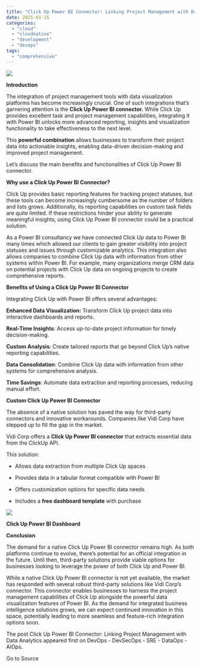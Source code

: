 ```yaml
---
title: "Click Up Power BI Connector: Linking Project Management with Data Analytics"
date: 2025-01-15
categories: 
  - "cloud"
  - "cloudnative"
  - "development"
  - "devops"
tags: 
  - "comprehensive"
---
```


![](https://www.bestdevops.com/wp-content/uploads/2025/01/image-11-1024x564.png)

**Introduction**

The integration of project management tools with data visualization platforms has become increasingly crucial. One of such integrations that’s garnering attention is the **Click Up Power BI connector.** While Click Up provides excellent task and project management capabilities, integrating it with Power BI unlocks more advanced reporting, insights and visualization functionality to take effectiveness to the next level.

This **powerful combination** allows businesses to transform their project data into actionable insights, enabling data-driven decision-making and improved project management.    

Let’s discuss the main benefits and functionalities of Click Up Power BI connector.

**Why use a Click Up Power BI Connector?**

Click Up provides basic reporting features for tracking project statuses, but these tools can become increasingly cumbersome as the number of folders and lists grows. Additionally, its reporting capabilities on custom task fields are quite limited. If these restrictions hinder your ability to generate meaningful insights, using Click Up Power BI connector could be a practical solution.

As a Power BI consultancy we have connected Click Up data to Power BI many times which allowed our clients to gain greater visibility into project statuses and issues through customizable analytics. This integration also allows companies to combine Click Up data with information from other systems within Power BI. For example, many organizations merge CRM data on potential projects with Click Up data on ongoing projects to create comprehensive reports.

**Benefits of Using a Click Up Power BI Connector**

Integrating Click Up with Power BI offers several advantages:

**Enhanced Data Visualization:** Transform Click Up project data into interactive dashboards and reports.

**Real-Time Insights**: Access up-to-date project information for timely decision-making.

**Custom Analysis**: Create tailored reports that go beyond Click Up’s native reporting capabilities.

**Data Consolidation**: Combine Click Up data with information from other systems for comprehensive analysis.

**Time Savings**: Automate data extraction and reporting processes, reducing manual effort.

**Custom Click Up Power BI Connector**

The absence of a native solution has paved the way for third-party connectors and innovative workarounds. Companies like Vidi Corp have stepped up to fill the gap in the market.

Vidi Corp offers a **Click Up Power BI connector** that extracts essential data from the ClickUp API.

This solution:

- Allows data extraction from multiple Click Up spaces

- Provides data in a tabular format compatible with Power BI

- Offers customization options for specific data needs

- Includes a **free dashboard template** with purchase

![](https://www.bestdevops.com/wp-content/uploads/2025/01/image-10.png)

**Click Up Power BI Dashboard**

**Conclusion**

The demand for a native Click Up Power BI connector remains high. As both platforms continue to evolve, there’s potential for an official integration in the future. Until then, third-party solutions provide viable options for businesses looking to leverage the power of both Click Up and Power BI.

While a native Click Up Power BI connector is not yet available, the market has responded with several robust third-party solutions like Vidi Corp’s connector. This connector enables businesses to harness the project management capabilities of Click Up alongside the powerful data visualization features of Power BI. As the demand for integrated business intelligence solutions grows, we can expect continued innovation in this space, potentially leading to more seamless and feature-rich integration options soon.

The post Click Up Power BI Connector: Linking Project Management with Data Analytics appeared first on DevOps - DevSecOps - SRE - DataOps - AIOps.

Go to Source
